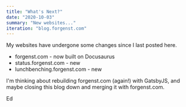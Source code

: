 ```yaml
---
title: "What's Next?"
date: "2020-10-03"
summary: "New websites..."
iteration: "blog.forgenst.com"
---
```


My websites have undergone some changes since I last posted here.

- forgenst.com - now built on Docusaurus
- status.forgenst.com - new
- lunchbenching.forgenst.com - new

I'm thinking about rebuilding forgenst.com (again!) with GatsbyJS, and maybe closing this blog down and merging it with forgenst.com.

Ed
